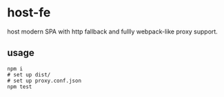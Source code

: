 # host-fe

host modern SPA with http fallback and fullly webpack-like proxy support.

## usage

```
npm i
# set up dist/
# set up proxy.conf.json
npm test
```
